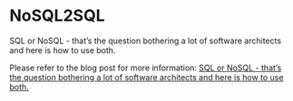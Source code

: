 # NoSQL2SQL
SQL or NoSQL - that’s the question bothering a lot of software architects and here is how to use both.

Please refer to the blog post for more information:
<a href="http://blog.geo.bg/2017/10/29/sql-and-nosql-in-one-application/">SQL or NoSQL - that’s the question bothering a lot of software architects and here is how to use both.</a>
